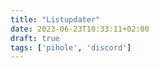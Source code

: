 ```yaml
---
title: "Listupdater"
date: 2023-06-23T10:33:11+02:00
draft: true
tags: ['pihole', 'discord']
---
```


